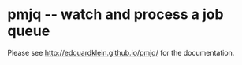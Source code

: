 pmjq -- watch and process a job queue
========================================

Please see http://edouardklein.github.io/pmjq/ for the documentation.
